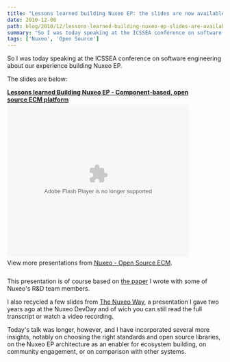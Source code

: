```yaml
---
title: "Lessons learned building Nuxeo EP: the slides are now available"
date: 2010-12-08
path: blog/2010/12/lessons-learned-building-nuxeo-ep-slides-are-available
summary: "So I was today speaking at the ICSSEA conference on software engineering about our experience building Nuxeo EP."
tags: ['Nuxeo', 'Open Source']
---
```


<p>So I was today speaking at the ICSSEA conference on software engineering about our experience building Nuxeo EP.</p>

<p>The slides are below:</p><div style="width:425px" id="__ss_6079337"><strong style="display:block;margin:12px 0 4px"><a href="https://www.slideshare.net/nuxeo/lessons-learned-building-nuxeo-ep-componentbase-open-source-ecm-platform" title="Lessons learned Building Nuxeo EP - Component-based, open source ECM platform">Lessons learned Building Nuxeo EP - Component-based, open source ECM platform</a></strong><object id="__sse6079337" width="425" height="355"><param name="movie" value="http://static.slidesharecdn.com/swf/ssplayer2.swf?doc=icssea-slides2010-101208103415-phpapp01&amp;stripped_title=lessons-learned-building-nuxeo-ep-componentbase-open-source-ecm-platform&amp;userName=nuxeo"><param name="allowFullScreen" value="true"><param name="allowScriptAccess" value="always"><embed name="__sse6079337" src="http://static.slidesharecdn.com/swf/ssplayer2.swf?doc=icssea-slides2010-101208103415-phpapp01&amp;stripped_title=lessons-learned-building-nuxeo-ep-componentbase-open-source-ecm-platform&amp;userName=nuxeo" type="application/x-shockwave-flash" allowscriptaccess="always" allowfullscreen="true" width="425" height="355"></embed></object><div style="padding:5px 0 12px">View more presentations from <a href="https://www.slideshare.net/nuxeo">Nuxeo - Open Source ECM</a>.</div></div>

<!-- more -->

<p>This presentation is of course based on <a href="http://blogs.nuxeo.com/fermigier/2010/12/software-engineering-lessons-learned-developing-nuxeo-open-source-component-ecm-platform.html">the paper</a> I wrote with some of Nuxeo's R&amp;D team members.</p>

<p>I also recycled a few slides from <a href="http://blogs.nuxeo.com/fermigier/2008/12/video-slides-transcript-my-talk-at-nuxeo-devday.html">The Nuxeo Way</a>, a presentation I gave two years ago at the Nuxeo DevDay and of wich you can still read the full transcript or watch a video recording.</p>

<p>Today's talk was longer, however, and I have incorporated several more insights, notably on choosing the right standards and open source libraries, on the Nuxeo EP architecture as an enabler for ecosystem building, on community engagement, or on comparison with other systems.</p>
 

